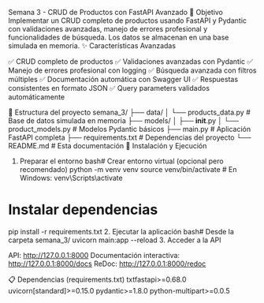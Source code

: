 Semana 3 - CRUD de Productos con FastAPI Avanzado
📌 Objetivo
Implementar un CRUD completo de productos usando FastAPI y Pydantic con validaciones avanzadas, manejo de errores profesional y funcionalidades de búsqueda. Los datos se almacenan en una base simulada en memoria.
✨ Características Avanzadas

✅ CRUD completo de productos
✅ Validaciones avanzadas con Pydantic
✅ Manejo de errores profesional con logging
✅ Búsqueda avanzada con filtros múltiples
✅ Documentación automática con Swagger UI
✅ Respuestas consistentes en formato JSON
✅ Query parameters validados automáticamente

📂 Estructura del proyecto
semana_3/
├── data/
│   └── products_data.py      # Base de datos simulada en memoria
├── models/
│   ├── __init__.py
│   └── product_models.py     # Modelos Pydantic básicos
├── main.py                   # Aplicación FastAPI completa
├── requirements.txt          # Dependencias del proyecto
└── README.md                # Esta documentación
🚀 Instalación y Ejecución
1. Preparar el entorno
bash# Crear entorno virtual (opcional pero recomendado)
python -m venv venv
source venv/bin/activate  # En Windows: venv\Scripts\activate

# Instalar dependencias
pip install -r requirements.txt
2. Ejecutar la aplicación
bash# Desde la carpeta semana_3/
uvicorn main:app --reload
3. Acceder a la API

API: http://127.0.0.1:8000
Documentación interactiva: http://127.0.0.1:8000/docs
ReDoc: http://127.0.0.1:8000/redoc

📋 Dependencias (requirements.txt)
txtfastapi>=0.68.0
uvicorn[standard]>=0.15.0
pydantic>=1.8.0
python-multipart>=0.0.5